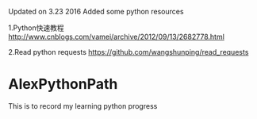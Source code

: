 Updated on 3.23 2016
Added some python resources

1.Python快速教程 http://www.cnblogs.com/vamei/archive/2012/09/13/2682778.html

2.Read python requests  https://github.com/wangshunping/read_requests



# AlexPythonPath
This is to record my learning python progress
